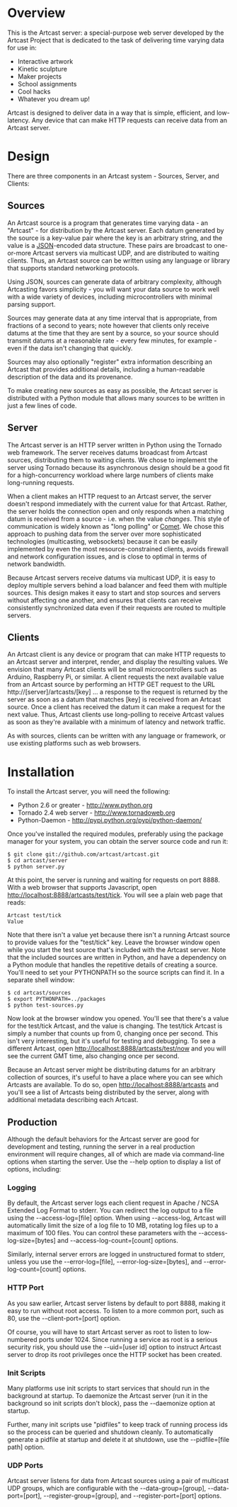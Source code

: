 Overview
========
This is the Artcast server: a special-purpose web server developed by the Artcast Project 
that is dedicated to the task of delivering time varying data for use in:

* Interactive artwork
* Kinetic sculpture
* Maker projects
* School assignments
* Cool hacks
* Whatever you dream up!

Artcast is designed to deliver data in a way that is simple, efficient, and low-latency.
Any device that can make HTTP requests can receive data from an Artcast server.

Design
======

There are three components in an Artcast system - Sources, Server, and Clients:

Sources
-------

An Artcast source is a program that generates time varying data - an "Artcast" - for distribution by the
Artcast server.  Each datum generated by the source is a key-value pair where the key is
an arbitrary string, and the value is a [JSON](http://www.json.org)-encoded data structure.  These pairs are
broadcast to one-or-more Artcast servers via multicast UDP, and are distributed
to waiting clients.  Thus, an Artcast source can be written using any language or
library that supports standard networking protocols.

Using JSON, sources can generate data of arbitrary complexity, although Artcasting favors
simplicity - you will want your data source to work well with a wide variety of devices,
including microcontrollers with minimal parsing support.

Sources may generate data at any time interval that is appropriate, from fractions of a
second to years; note however that clients only receive datums at the time that they
are sent by a source, so your source should transmit datums at a reasonable rate - every
few minutes, for example - even if the data isn't changing that quickly.

Sources may also optionally "register" extra information describing an Artcast that provides
additional details, including a human-readable description of the data and its provenance.

To make creating new sources as easy as possible, the Artcast server is distributed with a Python
module that allows many sources to be written in just a few lines of code.

Server
------

The Artcast server is an HTTP server written in Python using the Tornado web framework.
The server receives datums broadcast from Artcast sources, distributing them
to waiting clients.  We chose to implement the server using Tornado because its asynchronous
design should be a good fit for a high-concurrency workload where
large numbers of clients make long-running requests.

When a client makes an HTTP request to an Artcast server, the server doesn't respond
immediately with the current value for that Artcast.  Rather, the server holds the connection
open and only responds when a matching datum is received from a source - i.e. when the value *changes*.
This style of communication is widely known
as "long polling" or [Comet](http://en.wikipedia.org/wiki/Comet_\(programming\)).  We chose this
approach to pushing data from the server over more sophisticated technologies (multicasting, websockets)
because it can be easily implemented by even the most resource-constrained clients, avoids
firewall and network configuration issues, and is close to optimal in terms of network bandwidth.

Because Artcast servers receive datums via multicast UDP, it is easy to deploy multiple 
servers behind a load balancer and feed them with multiple sources.  This design makes it easy to
start and stop sources and servers without affecting one another, and
ensures that clients can receive consistently synchronized data even if their requests are routed
to multiple servers.

Clients
-------

An Artcast client is any device or program that can make HTTP requests to an Artcast server
and interpret, render, and display the resulting values.  We envision that many Artcast clients will
be small microcontrollers such as Arduino, Raspberry Pi, or similar.  A client requests the next available
value from an Artcast source by performing an HTTP GET request
to the URL http://[server]/artcasts/[key] ... a response to the request is returned by the server as soon
as a datum that matches [key] is received from an Artcast source.  Once a client has
received the datum it can make a request for the next value.  Thus, Artcast clients use
long-polling to receive Artcast values as soon as they're available with a minimum of
latency and network traffic.

As with sources, clients can be written with any language or
framework, or use existing platforms such as web browsers.

Installation
============

To install the Artcast server, you will need the following:

* Python 2.6 or greater - <http://www.python.org>
* Tornado 2.4 web server - <http://www.tornadoweb.org>
* Python-Daemon - <http://pypi.python.org/pypi/python-daemon/>

Once you've installed the required modules, preferably using the package manager for your system, you
can obtain the server source code and run it:

    $ git clone git://github.com/artcast/artcast.git
    $ cd artcast/server
    $ python server.py

At this point, the server is running and waiting for requests on port 8888.  With a web browser that
supports Javascript, open <http://localhost:8888/artcasts/test/tick>.  You will see a plain web page that reads:

    Artcast test/tick
    Value

Note that there isn't a value yet because there isn't a running Artcast source to provide values for the
"test/tick" key.  Leave the browser window open while you start the test source that's included with the
Artcast server.  Note that the included sources are written in Python, and have a dependency on a Python
module that handles the repetitive details of creating a source.  You'll need to set your
PYTHONPATH so the source scripts can find it.  In a separate shell window:

    $ cd artcast/sources
    $ export PYTHONPATH=../packages
    $ python test-sources.py

Now look at the browser window you opened.  You'll see that there's a value for the test/tick Artcast, and 
the value is changing.  The test/tick Artcast is simply a number that counts up from 0, changing once per second.
This isn't very interesting, but it's useful for testing and debugging.  To see a different Artcast,
open <http://localhost:8888/artcasts/test/now> and you will see the current GMT time, also changing once per second.

Because an Artcast server might be distributing datums for an arbitrary collection of sources, it's useful
to have a place where you can see which Artcasts are available.  To do so, open <http://localhost:8888/artcasts>
and you'll see a list of Artcasts being distributed by the server, along with additional metadata describing each
Artcast.

Production
----------

Although the default behaviors for the Artcast server are good for development and testing, running the
server in a real production environment will require changes, all of which are made via command-line
options when starting the server.  Use the --help option to display a list of options, including:

### Logging

By default, the Artcast server logs each client request in Apache / NCSA Extended Log Format to stderr.
You can redirect the log output to a file using the --access-log=[file] option.  When using --access-log,
Artcast will automatically limit the size of a log file to 10 MB, rotating log files up to a maximum of 100
files.  You can control these parameters with the --access-log-size=[bytes] and --access-log-count=[count] options.

Similarly, internal server errors are logged in unstructured format to stderr, unless you use the --error-log=[file],
--error-log-size=[bytes], and --error-log-count=[count] options.

### HTTP Port

As you saw earlier, Artcast server listens by default to port 8888, making it easy to run without root access.
To listen to a more common port, such as 80, use the --client-port=[port] option.

Of course, you will have to start Artcast server as root to listen to low-numbered ports under 1024.  Since
running a service as root is a serious security risk, you should use the --uid=[user id] option to instruct
Artcast server to drop its root privileges once the HTTP socket has been created.

### Init Scripts

Many platforms use init scripts to start services that should run in the background at startup.
To daemonize the Artcast server (run it in the background so init scripts don't block), pass the --daemonize
option at startup.

Further, many init scripts use "pidfiles" to keep track of running process ids so the process can be
queried and shutdown cleanly.  To automatically generate a pidfile at startup and delete it at shutdown,
use the --pidfile=[file path] option.

### UDP Ports

Artcast server listens for data from Artcast sources using a pair of multicast UDP groups, which are configurable
with the --data-group=[group], --data-port=[port], --register-group=[group], and --register-port=[port] options.


